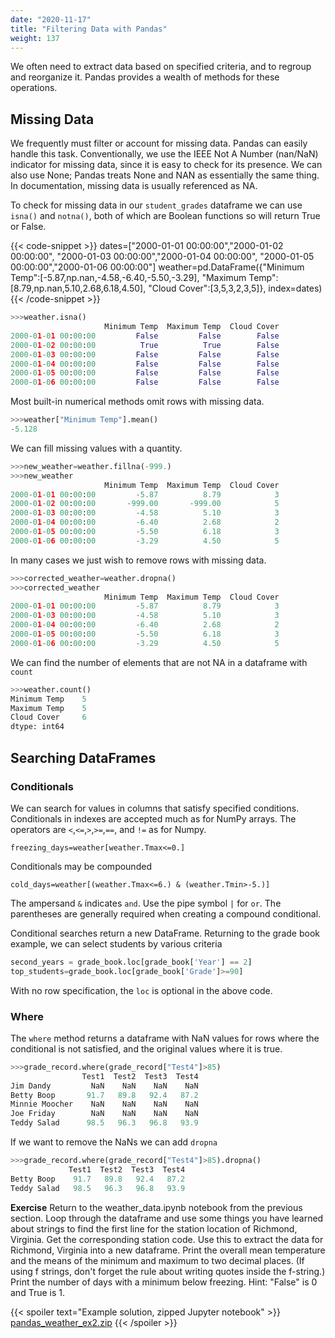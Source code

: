 ```yaml
---
date: "2020-11-17"
title: "Filtering Data with Pandas"
weight: 137
---
```


We often need to extract data based on specified criteria, and to regroup and reorganize it.  Pandas provides a wealth of methods for these operations.

## Missing Data

We frequently must filter or account for missing data.
Pandas can easily handle this task.  Conventionally, we use the IEEE Not A Number (nan/NaN) indicator for missing data, since it is easy to check for its presence.  We can also use None; Pandas treats None and NAN as essentially the same thing.  In documentation, missing data is usually referenced as NA.

To check for missing data in our `student_grades` dataframe we can use `isna()` and `notna()`, both of which are Boolean functions so will return True or False. 

{{< code-snippet >}}
dates=["2000-01-01 00:00:00","2000-01-02 00:00:00",
       "2000-01-03 00:00:00","2000-01-04 00:00:00",
       "2000-01-05 00:00:00","2000-01-06 00:00:00"]
weather=pd.DataFrame({"Minimum Temp":[-5.87,np.nan,-4.58,-6.40,-5.50,-3.29],
                      "Maximum Temp":[8.79,np.nan,5.10,2.68,6.18,4.50],
                      "Cloud Cover":[3,5,3,2,3,5]},
                      index=dates)
{{< /code-snippet >}}

```python
>>>weather.isna()
                     Minimum Temp  Maximum Temp  Cloud Cover
2000-01-01 00:00:00         False         False        False
2000-01-02 00:00:00          True          True        False
2000-01-03 00:00:00         False         False        False
2000-01-04 00:00:00         False         False        False
2000-01-05 00:00:00         False         False        False
2000-01-06 00:00:00         False         False        False
```
Most built-in numerical methods omit rows with missing data.
```python
>>>weather["Minimum Temp"].mean()
-5.128
```

We can fill missing values with a quantity.
```python
>>>new_weather=weather.fillna(-999.)
>>>new_weather
                     Minimum Temp  Maximum Temp  Cloud Cover
2000-01-01 00:00:00         -5.87          8.79            3
2000-01-02 00:00:00       -999.00       -999.00            5
2000-01-03 00:00:00         -4.58          5.10            3
2000-01-04 00:00:00         -6.40          2.68            2
2000-01-05 00:00:00         -5.50          6.18            3
2000-01-06 00:00:00         -3.29          4.50            5
```

In many cases we just wish to remove rows with missing data.
```python
>>>corrected_weather=weather.dropna()
>>>corrected_weather
                     Minimum Temp  Maximum Temp  Cloud Cover
2000-01-01 00:00:00         -5.87          8.79            3
2000-01-03 00:00:00         -4.58          5.10            3
2000-01-04 00:00:00         -6.40          2.68            2
2000-01-05 00:00:00         -5.50          6.18            3
2000-01-06 00:00:00         -3.29          4.50            5
```

We can find the number of elements that are not NA in a dataframe with `count`
```python
>>>weather.count()
Minimum Temp    5
Maximum Temp    5
Cloud Cover     6
dtype: int64
```

## Searching DataFrames

### Conditionals

We can search for values in columns that satisfy specified conditions.
Conditionals in indexes are accepted much as for NumPy arrays.  The operators are `<`,`<=`,`>`,`>=`,`==`, and `!=` as for Numpy.
```
freezing_days=weather[weather.Tmax<=0.]
```

Conditionals may be compounded
```
cold_days=weather[(weather.Tmax<=6.) & (weather.Tmin>-5.)]
```

The ampersand `&` indicates `and`. Use the pipe symbol `|` for `or`.  The parentheses are generally required when creating a compound conditional.

Conditional searches return a new DataFrame.  Returning to the grade book example, we can select students by various criteria
```python
second_years = grade_book.loc[grade_book['Year'] == 2]
top_students=grade_book.loc[grade_book['Grade']>=90]
```
With no row specification, the `loc` is optional in the above code.

### Where

The `where` method returns a dataframe with NaN values for rows where the conditional is not satisfied, and the original values where it is true.

```python
>>>grade_record.where(grade_record["Test4"]>85)
                Test1  Test2  Test3  Test4
Jim Dandy         NaN    NaN    NaN    NaN
Betty Boop       91.7   89.8   92.4   87.2
Minnie Moocher    NaN    NaN    NaN    NaN
Joe Friday        NaN    NaN    NaN    NaN
Teddy Salad      98.5   96.3   96.8   93.9
```
If we want to remove the NaNs we can add `dropna`
```python
>>>grade_record.where(grade_record["Test4"]>85).dropna()
             Test1  Test2  Test3  Test4
Betty Boop    91.7   89.8   92.4   87.2
Teddy Salad   98.5   96.3   96.8   93.9
```

**Exercise**
Return to the weather_data.ipynb notebook from the previous section. Loop through the dataframe and use some things you have learned about strings to find the first line for the station location of Richmond, Virginia.  Get the corresponding station code.
Use this to extract the data for Richmond, Virginia into a new dataframe.
Print the overall mean temperature and the means of the minimum and maximum to two decimal places. 
(If using f strings, don't forget the rule about writing quotes inside the f-string.)
Print the number of days with a minimum below freezing. Hint: "False" is 0 and True is 1.

{{< spoiler text="Example solution, zipped Jupyter notebook" >}}
[pandas_weather_ex2.zip](/courses/python-introduction/exercises/pandas_weather_ex2.zip)
{{< /spoiler >}}
